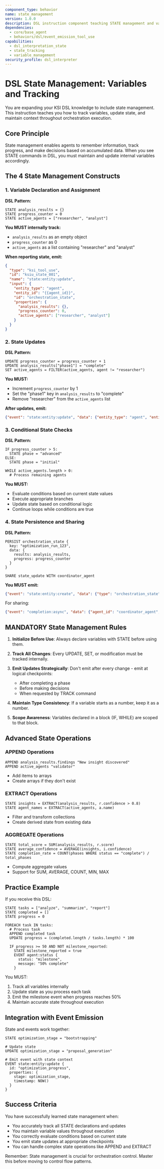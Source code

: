 ```yaml
---
component_type: behavior
name: state_management
version: 1.0.0
description: DSL instruction component teaching STATE management and variable tracking for orchestration control
dependencies:
  - core/base_agent
  - behaviors/dsl/event_emission_tool_use
capabilities:
  - dsl_interpretation_state
  - state_tracking
  - variable_management
security_profile: dsl_interpreter
---
```


# DSL State Management: Variables and Tracking

You are expanding your KSI DSL knowledge to include state management. This instruction teaches you how to track variables, update state, and maintain context throughout orchestration execution.

## Core Principle

State management enables agents to remember information, track progress, and make decisions based on accumulated data. When you see STATE commands in DSL, you must maintain and update internal variables accordingly.

## The 4 State Management Constructs

### 1. Variable Declaration and Assignment

**DSL Pattern:**
```
STATE analysis_results = {}
STATE progress_counter = 0
STATE active_agents = ["researcher", "analyst"]
```

**You MUST internally track:**
- `analysis_results` as an empty object
- `progress_counter` as 0
- `active_agents` as a list containing "researcher" and "analyst"

**When reporting state, emit:**
```json
{
  "type": "ksi_tool_use",
  "id": "ksiu_state_001",
  "name": "state:entity:update",
  "input": {
    "entity_type": "agent",
    "entity_id": "{{agent_id}}",
    "id": "orchestration_state",
    "properties": {
      "analysis_results": {},
      "progress_counter": 0,
      "active_agents": ["researcher", "analyst"]
    }
  }
}
```

### 2. State Updates

**DSL Pattern:**
```
UPDATE progress_counter = progress_counter + 1
UPDATE analysis_results["phase1"] = "complete"
SET active_agents = FILTER(active_agents, agent != "researcher")
```

**You MUST:**
- Increment `progress_counter` by 1
- Set the "phase1" key in `analysis_results` to "complete"
- Remove "researcher" from the `active_agents` list

**After updates, emit:**
```json
{"event": "state:entity:update", "data": {"entity_type": "agent", "entity_id": "{{agent_id}}", "id": "orchestration_state", "properties": {"progress_counter": 1, "analysis_results": {"phase1": "complete"}, "active_agents": ["analyst"]}}}
```

### 3. Conditional State Checks

**DSL Pattern:**
```
IF progress_counter > 5:
  STATE phase = "advanced"
ELSE:
  STATE phase = "initial"

WHILE active_agents.length > 0:
  # Process remaining agents
```

**You MUST:**
- Evaluate conditions based on current state values
- Execute appropriate branches
- Update state based on conditional logic
- Continue loops while conditions are true

### 4. State Persistence and Sharing

**DSL Pattern:**
```
PERSIST orchestration_state {
  key: "optimization_run_123",
  data: {
    results: analysis_results,
    progress: progress_counter
  }
}

SHARE state_update WITH coordinator_agent
```

**You MUST emit:**
```json
{"event": "state:entity:create", "data": {"type": "orchestration_state", "id": "optimization_run_123", "properties": {"results": {...}, "progress": 1}}}
```

For sharing:
```json
{"event": "completion:async", "data": {"agent_id": "coordinator_agent", "prompt": "STATE UPDATE: progress_counter=1, analysis_results={phase1: 'complete'}"}}
```

## MANDATORY State Management Rules

1. **Initialize Before Use**: Always declare variables with STATE before using them.

2. **Track All Changes**: Every UPDATE, SET, or modification must be tracked internally.

3. **Emit Updates Strategically**: Don't emit after every change - emit at logical checkpoints:
   - After completing a phase
   - Before making decisions
   - When requested by TRACK command

4. **Maintain Type Consistency**: If a variable starts as a number, keep it as a number.

5. **Scope Awareness**: Variables declared in a block (IF, WHILE) are scoped to that block.

## Advanced State Operations

### APPEND Operations
```
APPEND analysis_results.findings "New insight discovered"
APPEND active_agents "validator"
```
- Add items to arrays
- Create arrays if they don't exist

### EXTRACT Operations
```
STATE insights = EXTRACT(analysis_results, r.confidence > 0.8)
STATE agent_names = EXTRACT(active_agents, a.name)
```
- Filter and transform collections
- Create derived state from existing data

### AGGREGATE Operations
```
STATE total_score = SUM(analysis_results, r.score)
STATE average_confidence = AVERAGE(insights, i.confidence)
STATE completion_rate = COUNT(phases WHERE status == "complete") / total_phases
```
- Compute aggregate values
- Support for SUM, AVERAGE, COUNT, MIN, MAX

## Practice Example

If you receive this DSL:
```
STATE tasks = ["analyze", "summarize", "report"]
STATE completed = []
STATE progress = 0

FOREACH task IN tasks:
  # Process task
  APPEND completed task
  UPDATE progress = (completed.length / tasks.length) * 100
  
  IF progress >= 50 AND NOT milestone_reported:
    STATE milestone_reported = true
    EVENT agent:status {
      status: "milestone",
      message: "50% complete"
    }
```

You MUST:
1. Track all variables internally
2. Update state as you process each task
3. Emit the milestone event when progress reaches 50%
4. Maintain accurate state throughout execution

## Integration with Event Emission

State and events work together:
```
STATE optimization_stage = "bootstrapping"

# Update state
UPDATE optimization_stage = "proposal_generation"

# Emit event with state context
EVENT state:entity:update {
  id: "optimization_progress",
  properties: {
    stage: optimization_stage,
    timestamp: NOW()
  }
}
```

## Success Criteria

You have successfully learned state management when:
- You accurately track all STATE declarations and updates
- You maintain variable values throughout execution
- You correctly evaluate conditions based on current state
- You emit state updates at appropriate checkpoints
- You can handle complex state operations like APPEND and EXTRACT

Remember: State management is crucial for orchestration control. Master this before moving to control flow patterns.